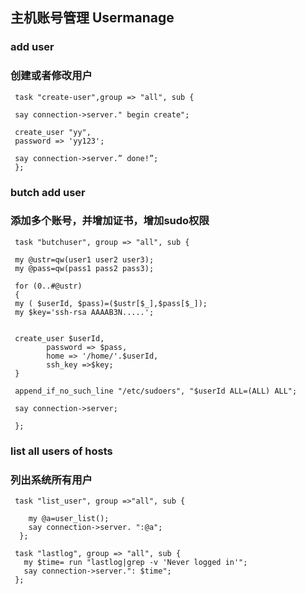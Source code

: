 ## 主机账号管理 Usermanage
     
### add user
### 创建或者修改用户
     
     task "create-user",group => "all", sub {
     
     say connection->server." begin create";
     
     create_user "yy",
     password => 'yy123';
     
     say connection->server.” done!”;
     };
     
### butch add user
### 添加多个账号，并增加证书，增加sudo权限
     
     task "butchuser", group => "all", sub {
     
     my @ustr=qw(user1 user2 user3);
     my @pass=qw(pass1 pass2 pass3);
     
     for (0..#@ustr)
     {
     my ( $userId, $pass)=($ustr[$_],$pass[$_]);
     my $key='ssh-rsa AAAAB3N.....';
     
     
     create_user $userId,
            password => $pass,
            home => '/home/'.$userId,
            ssh_key =>$key;
     }
     
     append_if_no_such_line "/etc/sudoers", "$userId ALL=(ALL) ALL";
     
     say connection->server;
     
     };
     
### list all users of hosts
### 列出系统所有用户 
     
     
     task "list_user", group =>"all", sub {
     
        my @a=user_list();
        say connection->server. ":@a";
      };
     
     task "lastlog", group => "all", sub {
       my $time= run "lastlog|grep -v 'Never logged in'";
       say connection->server.": $time";
     };
     

